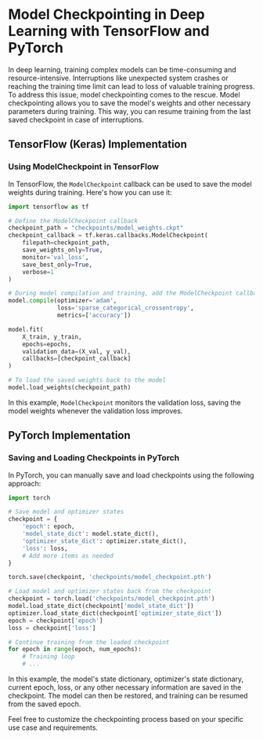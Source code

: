 # Model Checkpointing in Deep Learning with TensorFlow and PyTorch

In deep learning, training complex models can be time-consuming and resource-intensive. Interruptions like unexpected system crashes or reaching the training time limit can lead to loss of valuable training progress. To address this issue, model checkpointing comes to the rescue. Model checkpointing allows you to save the model's weights and other necessary parameters during training. This way, you can resume training from the last saved checkpoint in case of interruptions.

## TensorFlow (Keras) Implementation

### Using ModelCheckpoint in TensorFlow

In TensorFlow, the `ModelCheckpoint` callback can be used to save the model weights during training. Here's how you can use it:

```python
import tensorflow as tf

# Define the ModelCheckpoint callback
checkpoint_path = "checkpoints/model_weights.ckpt"
checkpoint_callback = tf.keras.callbacks.ModelCheckpoint(
    filepath=checkpoint_path,
    save_weights_only=True,
    monitor='val_loss',
    save_best_only=True,
    verbose=1
)

# During model compilation and training, add the ModelCheckpoint callback
model.compile(optimizer='adam',
              loss='sparse_categorical_crossentropy',
              metrics=['accuracy'])

model.fit(
    X_train, y_train,
    epochs=epochs,
    validation_data=(X_val, y_val),
    callbacks=[checkpoint_callback]
)

# To load the saved weights back to the model
model.load_weights(checkpoint_path)
```

In this example, `ModelCheckpoint` monitors the validation loss, saving the model weights whenever the validation loss improves.

## PyTorch Implementation

### Saving and Loading Checkpoints in PyTorch

In PyTorch, you can manually save and load checkpoints using the following approach:

```python
import torch

# Save model and optimizer states
checkpoint = {
    'epoch': epoch,
    'model_state_dict': model.state_dict(),
    'optimizer_state_dict': optimizer.state_dict(),
    'loss': loss,
    # Add more items as needed
}

torch.save(checkpoint, 'checkpoints/model_checkpoint.pth')

# Load model and optimizer states back from the checkpoint
checkpoint = torch.load('checkpoints/model_checkpoint.pth')
model.load_state_dict(checkpoint['model_state_dict'])
optimizer.load_state_dict(checkpoint['optimizer_state_dict'])
epoch = checkpoint['epoch']
loss = checkpoint['loss']

# Continue training from the loaded checkpoint
for epoch in range(epoch, num_epochs):
    # Training loop
    # ...
```

In this example, the model's state dictionary, optimizer's state dictionary, current epoch, loss, or any other necessary information are saved in the checkpoint. The model can then be restored, and training can be resumed from the saved epoch.

Feel free to customize the checkpointing process based on your specific use case and requirements.
